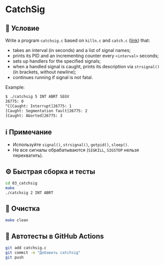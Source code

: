 # CatchSig

## 📝 Условие

Write a program `catchsig.c` based on `killn.c` and `catch.c` ([link](https://andrewt0301.github.io/hse-acos-course/part2os/09_IPC/lecture.html)) that:
- takes an interval (in seconds) and a list of signal names;
- prints its PID and an incrementing counter every `<interval>` seconds;
- sets up handlers for the specified signals;
- when a handled signal is caught, prints its description via `strsignal()` (in brackets, without newline);
- continues running if signal is not fatal.

Example:
```bash
$ ./catchsig 5 INT ABRT SEGV
26775: 0
^C[Caught: Interrupt]26775: 1
[Caught: Segmentation fault]26775: 2
[Caught: Aborted]26775: 3
```

## ℹ️ Примечание

- Используйте `signal()`, `strsignal()`, `getpid()`, `sleep()`.
- Не все сигналы обрабатываются (`SIGKILL`, `SIGSTOP` нельзя перехватить).

## ⚙️ Быстрая сборка и тесты
```bash
cd 03_catchsig
make
./catchsig 2 INT ABRT
```

## 🧹 Очистка
```bash
make clean
```

## 🚀 Автотесты в GitHub Actions
```bash
git add catchsig.c
git commit -m "Добавить catchsig"
git push
```